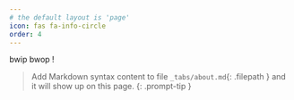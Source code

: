 ```yaml
---
# the default layout is 'page'
icon: fas fa-info-circle
order: 4
---
```

bwip bwop !
> Add Markdown syntax content to file `_tabs/about.md`{: .filepath } and it will show up on this page.
{: .prompt-tip }
